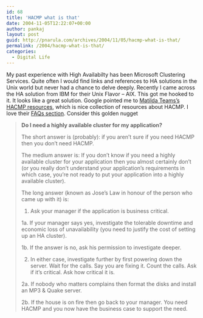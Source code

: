 ```yaml
---
id: 68
title: 'HACMP what is that'
date: 2004-11-05T12:22:07+00:00
author: pankaj
layout: post
guid: http://pnarula.com/archives/2004/11/05/hacmp-what-is-that/
permalink: /2004/hacmp-what-is-that/
categories:
  - Digital Life
---
```

My past experience with High Availabilty has been Microsoft Clustering Services. Quite often I would find links and references to HA solutions in the Unix world but never had a chance to delve deeply. Recently I came across the HA solution from IBM for their Unix Flavor &#8211; AIX. This got me hooked to it. It looks like a great solution. Google pointed me to <a href="http://www.matilda.com/hacmp/" onclick="_gaq.push(['_trackEvent', 'outbound-article', 'http://www.matilda.com/hacmp/', 'Matilda Teams&#8217;s HACMP resources']);" >Matilda Teams&#8217;s HACMP resources</a>, which is nice collection of resources about HACMP. I love their <a href="http://www.matilda.com/hacmp/faqs.html" onclick="_gaq.push(['_trackEvent', 'outbound-article', 'http://www.matilda.com/hacmp/faqs.html', 'FAQs section']);" >FAQs section</a>. Consider this golden nugget

> **Do I need a highly available cluster for my application?**
> 
> The short answer is (probably): if you aren&#8217;t sure if you need HACMP then you don&#8217;t need HACMP.
> 
> The medium answer is: If you don&#8217;t know if you need a highly available cluster for your application then you almost certainly don&#8217;t (or you really don&#8217;t understand your application&#8217;s requirements in which case, you&#8217;re not ready to put your application into a highly available cluster).
> 
> The long answer (known as Jose&#8217;s Law in honour of the person who came up with it) is:
> 
> 1. Ask your manager if the application is business critical.
> 
> 1a. If your manager says yes, investigate the tolerable downtime and economic loss of unavailability (you need to justify the cost of setting up an HA cluster).
> 
> 1b. If the answer is no, ask his permission to investigate deeper.
> 
> 2. In either case, investigate further by first powering down the server. Wait for the calls. Say you are fixing it. Count the calls. Ask if it&#8217;s critical. Ask how critical it is.
> 
> 2a. If nobody who matters complains then format the disks and install an MP3 & Quake server.
> 
> 2b. If the house is on fire then go back to your manager. You need HACMP and you now have the business case to support the need.